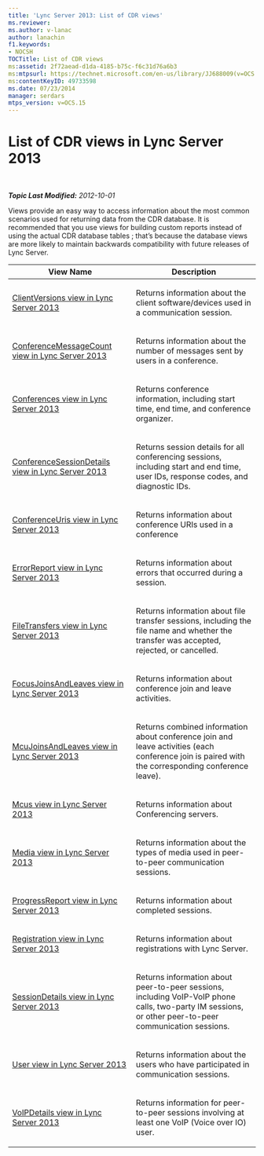 ```yaml
---
title: 'Lync Server 2013: List of CDR views'
ms.reviewer: 
ms.author: v-lanac
author: lanachin
f1.keywords:
- NOCSH
TOCTitle: List of CDR views
ms:assetid: 2f72aead-d1da-4185-b75c-f6c31d76a6b3
ms:mtpsurl: https://technet.microsoft.com/en-us/library/JJ688009(v=OCS.15)
ms:contentKeyID: 49733598
ms.date: 07/23/2014
manager: serdars
mtps_version: v=OCS.15
---
```


<div data-xmlns="http://www.w3.org/1999/xhtml">

<div class="topic" data-xmlns="http://www.w3.org/1999/xhtml" data-msxsl="urn:schemas-microsoft-com:xslt" data-cs="https://msdn.microsoft.com/">

<div data-asp="https://msdn2.microsoft.com/asp">

# List of CDR views in Lync Server 2013

</div>

<div id="mainSection">

<div id="mainBody">

<span> </span>

_**Topic Last Modified:** 2012-10-01_

Views provide an easy way to access information about the most common scenarios used for returning data from the CDR database. It is recommended that you use views for building custom reports instead of using the actual CDR database tables ; that’s because the database views are more likely to maintain backwards compatibility with future releases of Lync Server.


<table>
<colgroup>
<col style="width: 50%" />
<col style="width: 50%" />
</colgroup>
<thead>
<tr class="header">
<th>View Name</th>
<th>Description</th>
</tr>
</thead>
<tbody>
<tr class="odd">
<td><p><a href="lync-server-2013-clientversions-view.md">ClientVersions view in Lync Server 2013</a></p></td>
<td><p>Returns information about the client software/devices used in a communication session.</p></td>
</tr>
<tr class="even">
<td><p><a href="lync-server-2013-conferencemessagecount-view.md">ConferenceMessageCount view in Lync Server 2013</a></p></td>
<td><p>Returns information about the number of messages sent by users in a conference.</p></td>
</tr>
<tr class="odd">
<td><p><a href="lync-server-2013-conferences-view.md">Conferences view in Lync Server 2013</a></p></td>
<td><p>Returns conference information, including start time, end time, and conference organizer.</p></td>
</tr>
<tr class="even">
<td><p><a href="lync-server-2013-conferencesessiondetails-view.md">ConferenceSessionDetails view in Lync Server 2013</a></p></td>
<td><p>Returns session details for all conferencing sessions, including start and end time, user IDs, response codes, and diagnostic IDs.</p></td>
</tr>
<tr class="odd">
<td><p><a href="lync-server-2013-conferenceuris-view.md">ConferenceUris view in Lync Server 2013</a></p></td>
<td><p>Returns information about conference URIs used in a conference</p></td>
</tr>
<tr class="even">
<td><p><a href="lync-server-2013-errorreport-view.md">ErrorReport view in Lync Server 2013</a></p></td>
<td><p>Returns information about errors that occurred during a session.</p></td>
</tr>
<tr class="odd">
<td><p><a href="lync-server-2013-filetransfers-view.md">FileTransfers view in Lync Server 2013</a></p></td>
<td><p>Returns information about file transfer sessions, including the file name and whether the transfer was accepted, rejected, or cancelled.</p></td>
</tr>
<tr class="even">
<td><p><a href="lync-server-2013-focusjoinsandleaves-view.md">FocusJoinsAndLeaves view in Lync Server 2013</a></p></td>
<td><p>Returns information about conference join and leave activities.</p></td>
</tr>
<tr class="odd">
<td><p><a href="lync-server-2013-mcujoinsandleaves-view.md">McuJoinsAndLeaves view in Lync Server 2013</a></p></td>
<td><p>Returns combined information about conference join and leave activities (each conference join is paired with the corresponding conference leave).</p></td>
</tr>
<tr class="even">
<td><p><a href="lync-server-2013-mcus-view.md">Mcus view in Lync Server 2013</a></p></td>
<td><p>Returns information about Conferencing servers.</p></td>
</tr>
<tr class="odd">
<td><p><a href="lync-server-2013-media-view.md">Media view in Lync Server 2013</a></p></td>
<td><p>Returns information about the types of media used in peer-to-peer communication sessions.</p></td>
</tr>
<tr class="even">
<td><p><a href="lync-server-2013-progressreport-view.md">ProgressReport view in Lync Server 2013</a></p></td>
<td><p>Returns information about completed sessions.</p></td>
</tr>
<tr class="odd">
<td><p><a href="lync-server-2013-registration-view.md">Registration view in Lync Server 2013</a></p></td>
<td><p>Returns information about registrations with Lync Server.</p></td>
</tr>
<tr class="even">
<td><p><a href="lync-server-2013-sessiondetails-view.md">SessionDetails view in Lync Server 2013</a></p></td>
<td><p>Returns information about peer-to-peer sessions, including VoIP-VoIP phone calls, two-party IM sessions, or other peer-to-peer communication sessions.</p></td>
</tr>
<tr class="odd">
<td><p><a href="lync-server-2013-user-view.md">User view in Lync Server 2013</a></p></td>
<td><p>Returns information about the users who have participated in communication sessions.</p></td>
</tr>
<tr class="even">
<td><p><a href="lync-server-2013-voipdetails-view.md">VoIPDetails view in Lync Server 2013</a></p></td>
<td><p>Returns information for peer-to-peer sessions involving at least one VoIP (Voice over IO) user.</p></td>
</tr>
</tbody>
</table>


</div>

<span> </span>

</div>

</div>

</div>

